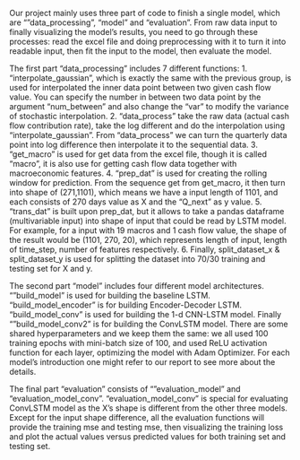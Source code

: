 Our project mainly uses three part of code to finish a single model, which are “”data_processing”, “model” and “evaluation”. From raw data input to finally visualizing the model’s results, you need to go through these processes: read the excel file and doing preprocessing with it to turn it into readable input, then fit the input to the model, then evaluate the model. 

The first part “data_processing” includes 7 different functions: 1. “interpolate_gaussian”, which is exactly the same with the previous group, is used for interpolated the inner data point between two given cash flow value. You can specify the number in between two data point by the argument “num_between” and also change the “var” to modify the variance of stochastic interpolation. 2. “data_process” take the raw data (actual cash flow contribution rate), take the log different and do the interpolation using “interpolate_gaussian”. From “data_process” we can turn the quarterly data point into log difference then interpolate it to the sequential data. 3. “get_macro” is used for get data from the excel file, though it is called “macro”, it is also use for getting cash flow data together with macroeconomic features. 4. “prep_dat” is used for creating the rolling window for prediction. From the sequence get from get_macro, it then turn into shape of (271,1101), which means we have a input length of 1101, and each consists of 270 days value as X and the “Q_next” as y value. 5. “trans_dat” is built upon prep_dat, but it allows to take a pandas dataframe (multivariable input) into shape of input that could be read by LSTM model. For example, for a input with 19 macros and 1 cash flow value, the shape of the result would be (1101, 270, 20), which represents length of input, length of time_step, number of features respectively. 6. Finally, split_dataset_x & split_dataset_y is used for splitting the dataset into 70/30 training and testing set for X and y. 

The second part “model” includes four different model architectures. “”build_model” is used for building the baseline LSTM. “build_model_encoder” is for building Encoder-Decoder LSTM. “build_model_conv” is used for building the 1-d CNN-LSTM model. Finally “”build_model_conv2” is for building the ConvLSTM model. There are some shared hyperparameters and we keep them the same: we all used 100 training epochs with mini-batch size of 100, and used ReLU activation function for each layer, optimizing the model with Adam Optimizer. For each model’s introduction one might refer to our report to see more about the details. 

The final part “evaluation” consists of “”evaluation_model” and “evaluation_model_conv”. “evaluation_model_conv” is special for evaluating ConvLSTM model as the X’s shape is different from the other three models. Except for the input shape difference, all the evaluation functions will provide the training mse and testing mse, then visualizing the training loss and plot the actual values versus predicted values for both training set and testing set. 


